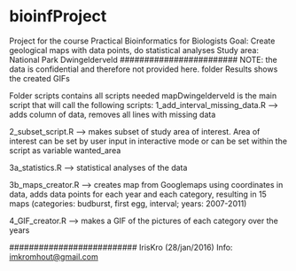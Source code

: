 # bioinfProject
Project for the course Practical Bioinformatics for Biologists
Goal: Create geological maps with data points, do statistical analyses
Study area: National Park Dwingelderveld
########################
NOTE: the data is confidential and therefore not provided here. 
folder Results shows the created GIFs

Folder scripts contains all scripts needed
mapDwingelderveld is the main script that will call the following scripts:
1_add_interval_missing_data.R 
--> adds column of data, removes all lines with missing data

2_subset_script.R 
--> makes subset of study area of interest. Area of interest can be set by user input in 
interactive mode or can be set within the script as variable wanted_area

3a_statistics.R
--> statistical analyses of the data

3b_maps_creator.R
--> creates map from Googlemaps using coordinates in data, adds data points for each year and each category, resulting in 15 maps (categories: budburst, first egg, interval; years: 2007-2011)

4_GIF_creator.R
--> makes a GIF of the pictures of each category over the years

##########################
IrisKro (28/jan/2016)
Info: imkromhout@gmail.com
